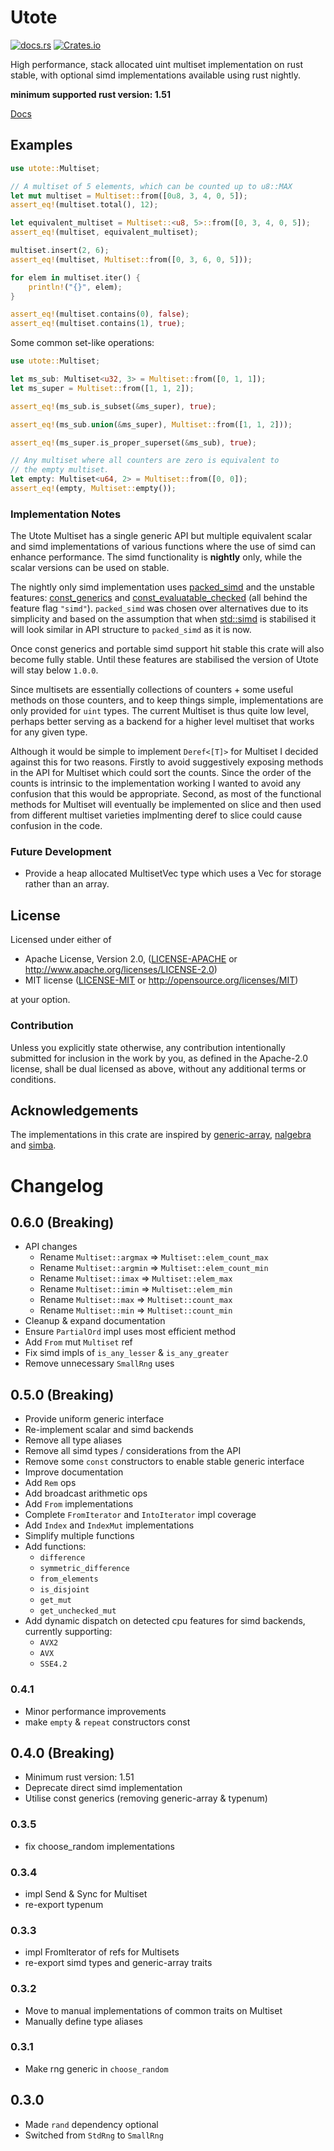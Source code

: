 # Utote

[![docs.rs](https://docs.rs/utote/badge.svg)](https://docs.rs/utote)
[![Crates.io](https://img.shields.io/crates/v/utote.svg)](https://crates.io/crates/utote)

High performance, stack allocated uint multiset implementation on rust stable, 
with optional simd implementations available using rust nightly.

**minimum supported rust version: 1.51**

[Docs](https://docs.rs/utote)

## Examples

```rust
use utote::Multiset;

// A multiset of 5 elements, which can be counted up to u8::MAX
let mut multiset = Multiset::from([0u8, 3, 4, 0, 5]);
assert_eq!(multiset.total(), 12);

let equivalent_multiset = Multiset::<u8, 5>::from([0, 3, 4, 0, 5]);
assert_eq!(multiset, equivalent_multiset);

multiset.insert(2, 6);
assert_eq!(multiset, Multiset::from([0, 3, 6, 0, 5]));

for elem in multiset.iter() {
    println!("{}", elem);
}

assert_eq!(multiset.contains(0), false);
assert_eq!(multiset.contains(1), true);
```

Some common set-like operations:

```rust
use utote::Multiset;

let ms_sub: Multiset<u32, 3> = Multiset::from([0, 1, 1]);
let ms_super = Multiset::from([1, 1, 2]);

assert_eq!(ms_sub.is_subset(&ms_super), true);

assert_eq!(ms_sub.union(&ms_super), Multiset::from([1, 1, 2]));

assert_eq!(ms_super.is_proper_superset(&ms_sub), true);

// Any multiset where all counters are zero is equivalent to
// the empty multiset.
let empty: Multiset<u64, 2> = Multiset::from([0, 0]);
assert_eq!(empty, Multiset::empty());
```

### Implementation Notes

The Utote Multiset has a single generic API but multiple equivalent scalar and 
simd implementations of various functions where the use of simd can enhance 
performance. The simd functionality is **nightly** only, while the scalar 
versions can be used on stable.

The nightly only simd implementation uses [packed_simd] and the unstable 
features: [const_generics] and [const_evaluatable_checked] (all behind the 
feature flag `"simd"`). `packed_simd` was chosen over alternatives due to its 
simplicity and based on the assumption that when [std::simd] is stabilised it 
will look similar in API structure to `packed_simd` as it is now.

Once const generics and portable simd support hit stable this crate will also 
become fully stable. Until these features are stabilised the version of Utote 
will stay below `1.0.0`.

Since multisets are essentially collections of counters + some useful methods 
on those counters, and to keep things simple, implementations are only provided 
for `uint` types. The current Multiset is thus quite low level, perhaps better 
serving as a backend for a higher level multiset that works for any given type.

Although it would be simple to implement `Deref<[T]>` for Multiset I decided 
against this for two reasons. Firstly to avoid suggestively exposing methods in 
the API for Multiset which could sort the counts. Since the order of the counts 
is intrinsic to the implementation working I wanted to avoid any confusion that 
this would be appropriate. Second, as most of the functional methods for 
Multiset will eventually be implemented on slice and then used from different 
multiset varieties implmenting deref to slice could cause confusion in the 
code.

[packed_simd]: https://docs.rs/packed_simd_2
[const_generics]: https://github.com/rust-lang/rust/issues/44580
[const_evaluatable_checked]: https://github.com/rust-lang/rust/issues/76560
[std::simd]: https://github.com/rust-lang/stdsimd

### Future Development

- Provide a heap allocated MultisetVec type which uses a Vec for storage rather 
  than an array.

## License

Licensed under either of

 * Apache License, Version 2.0, ([LICENSE-APACHE](LICENSE-APACHE) or http://www.apache.org/licenses/LICENSE-2.0)
 * MIT license ([LICENSE-MIT](LICENSE-MIT) or http://opensource.org/licenses/MIT)

at your option.

### Contribution

Unless you explicitly state otherwise, any contribution intentionally submitted
for inclusion in the work by you, as defined in the Apache-2.0 license, shall 
be dual licensed as above, without any additional terms or conditions.

## Acknowledgements

The implementations in this crate are inspired by [generic-array](https://docs.rs/generic-array), 
[nalgebra](https://docs.rs/nalgebra) and [simba](https://docs.rs/simba).

# Changelog

## 0.6.0 (Breaking)
- API changes
  - Rename `Multiset::argmax` => `Multiset::elem_count_max`
  - Rename `Multiset::argmin` => `Multiset::elem_count_min`
  - Rename `Multiset::imax` => `Multiset::elem_max`
  - Rename `Multiset::imin` => `Multiset::elem_min`
  - Rename `Multiset::max` => `Multiset::count_max`
  - Rename `Multiset::min` => `Multiset::count_min`
- Cleanup & expand documentation
- Ensure `PartialOrd` impl uses most efficient method
- Add `From` mut `Multiset` ref
- Fix simd impls of `is_any_lesser` & `is_any_greater`
- Remove unnecessary `SmallRng` uses

## 0.5.0 (Breaking)
- Provide uniform generic interface
- Re-implement scalar and simd backends
- Remove all type aliases
- Remove all simd types / considerations from the API 
- Remove some `const` constructors to enable stable generic interface
- Improve documentation
- Add `Rem` ops
- Add broadcast arithmetic ops
- Add `From` implementations
- Complete `FromIterator` and `IntoIterator` impl coverage
- Add `Index` and `IndexMut` implementations
- Simplify multiple functions
- Add functions: 
  - `difference`
  - `symmetric_difference`
  - `from_elements`
  - `is_disjoint`
  - `get_mut`
  - `get_unchecked_mut`
- Add dynamic dispatch on detected cpu features for simd backends, currently 
  supporting:
  - `AVX2`
  - `AVX`
  - `SSE4.2`

### 0.4.1
- Minor performance improvements
- make `empty` & `repeat` constructors const

## 0.4.0 (Breaking)
- Minimum rust version: 1.51
- Deprecate direct simd implementation
- Utilise const generics (removing generic-array & typenum)

### 0.3.5
- fix choose_random implementations

### 0.3.4
- impl Send & Sync for Multiset
- re-export typenum

### 0.3.3
- impl FromIterator of refs for Multisets
- re-export simd types and generic-array traits

### 0.3.2
- Move to manual implementations of common traits on Multiset
- Manually define type aliases

### 0.3.1
- Make rng generic in `choose_random`

## 0.3.0
- Made `rand` dependency optional
- Switched from `StdRng` to `SmallRng`
